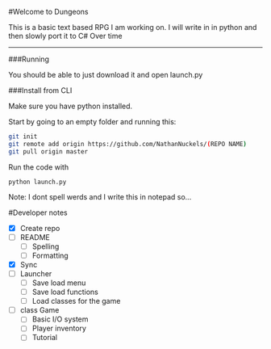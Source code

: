 #Welcome to Dungeons

This is a basic text based RPG I am working on. I will write in in python and then slowly port it
to C# Over time 

---
###Running

You should be able to just download it and open launch.py

###Install from CLI

Make sure you have python installed.

Start by going to an empty folder and running this:

```bash
git init
git remote add origin https://github.com/NathanNuckels/(REPO NAME)
git pull origin master
```

Run the code with

    python launch.py


Note: I dont spell werds and I write this in notepad so... 


#Developer notes

- [x] Create repo
- [ ] README
    - [ ] Spelling
    - [ ] Formatting
- [x] Sync
- [ ] Launcher
    - [ ] Save load menu
    - [ ] Save load functions
    - [ ] Load classes for the game
- [ ] class Game
    - [ ] Basic I/O system
    - [ ] Player inventory
    - [ ] Tutorial
